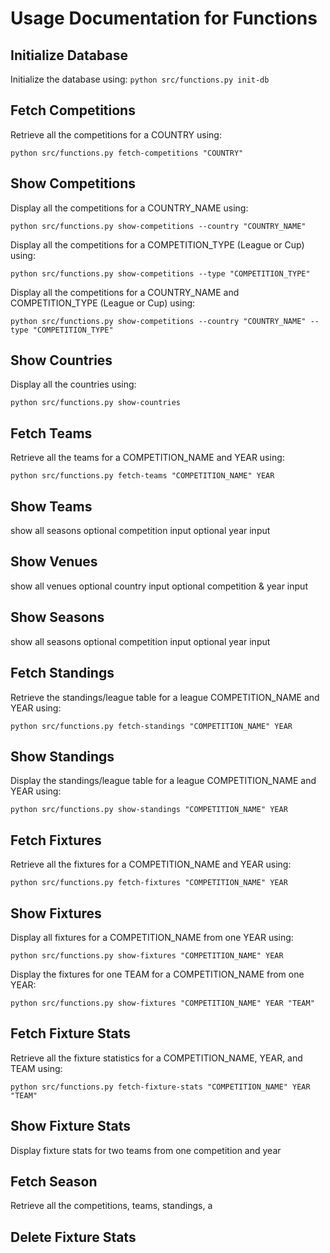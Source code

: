 # Usage Documentation for Functions

## Initialize Database
Initialize the database using: `python src/functions.py init-db`

## Fetch Competitions
Retrieve all the competitions for a COUNTRY using:

`python src/functions.py fetch-competitions "COUNTRY"`

## Show Competitions
Display all the competitions for a COUNTRY_NAME using:

`python src/functions.py show-competitions --country "COUNTRY_NAME"`

Display all the competitions for a COMPETITION_TYPE (League or Cup) using:

`python src/functions.py show-competitions --type "COMPETITION_TYPE"`

Display all the competitions for a COUNTRY_NAME and COMPETITION_TYPE (League or Cup) using:

`python src/functions.py show-competitions --country "COUNTRY_NAME" --type "COMPETITION_TYPE"`

## Show Countries
Display all the countries using:

`python src/functions.py show-countries`

## Fetch Teams
Retrieve all the teams for a COMPETITION_NAME and YEAR using:

`python src/functions.py fetch-teams "COMPETITION_NAME" YEAR`

## Show Teams
show all seasons
optional competition input
optional year input

## Show Venues
show all venues
optional country input
optional competition & year input

## Show Seasons
show all seasons
optional competition input
optional year input

## Fetch Standings
Retrieve the standings/league table for a league COMPETITION_NAME and YEAR using:

`python src/functions.py fetch-standings "COMPETITION_NAME" YEAR`

## Show Standings
Display the standings/league table for a league COMPETITION_NAME and YEAR using:

`python src/functions.py show-standings "COMPETITION_NAME" YEAR`

## Fetch Fixtures
Retrieve all the fixtures for a COMPETITION_NAME and YEAR using:

`python src/functions.py fetch-fixtures "COMPETITION_NAME" YEAR`

## Show Fixtures
Display all fixtures for a COMPETITION_NAME from one YEAR using:

`python src/functions.py show-fixtures "COMPETITION_NAME" YEAR`

Display the fixtures for one TEAM for a COMPETITION_NAME from one YEAR:

`python src/functions.py show-fixtures "COMPETITION_NAME" YEAR "TEAM"`

## Fetch Fixture Stats
Retrieve all the fixture statistics for a COMPETITION_NAME, YEAR, and TEAM using:

`python src/functions.py fetch-fixture-stats "COMPETITION_NAME" YEAR "TEAM"`

## Show Fixture Stats
Display fixture stats for two teams from one competition and year

## Fetch Season
Retrieve all the competitions, teams, standings, a

## Delete Fixture Stats